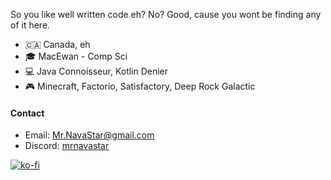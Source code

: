 So you like well written code eh? No? Good, cause you wont be finding any of it here. 

- 🇨🇦 Canada, eh
- 🎓 MacEwan - Comp Sci
- 💻 Java Connoisseur, Kotlin Denier
- 🎮 Minecraft, Factorio, Satisfactory, Deep Rock Galactic

#### Contact
- Email: Mr.NavaStar@gmail.com
- Discord: [mrnavastar]()

[![ko-fi](https://ko-fi.com/img/githubbutton_sm.svg)](https://ko-fi.com/G2G4DZF4D)